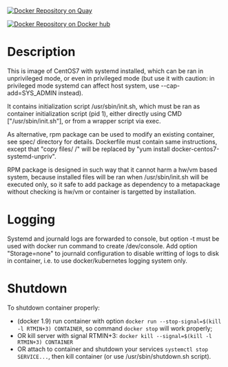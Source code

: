 [![Docker Repository on Quay](https://quay.io/repository/vlisivka/docker-centos7-systemd-unpriv/status "Docker Repository on Quay")](https://quay.io/repository/vlisivka/docker-centos7-systemd-unpriv)

[![Docker Repository on Docker hub](http://dockeri.co/image/vlisivka/docker-centos7-systemd-unpriv)](https://hub.docker.com/r/vlisivka/docker-centos7-systemd-unpriv/)

# Description

This is image of CentOS7 with systemd installed, which can be ran in
unprivileged mode, or even in privileged mode (but use it with caution:
in privileged mode systemd can affect host system, use
--cap-add=SYS_ADMIN instead).

It contains initialization script /usr/sbin/init.sh, which must be ran as
container initialization script (pid 1), either directly using CMD
["/usr/sbin/init.sh"], or from a wrapper script via exec.

As alternative, rpm package can be used to modify an existing container,
see spec/ directory for details. Dockerfile must contain same
instructions, except that "copy files/ /" will be replaced by "yum
install docker-centos7-systemd-unpriv".

RPM package is designed in such way that it cannot harm a hw/vm based
system, because installed files will be ran when /usr/sbin/init.sh will
be executed only, so it safe to add package as dependency to a
metapackage without checking is hw/vm or container is targetted by
installation.

# Logging

Systemd and journald logs are forwarded to console, but option -t must be
used with docker run command to create /dev/console. Add option
"Storage=none" to journald configuration to disable writting of logs to
disk in container, i.e. to use docker/kubernetes logging system only.

# Shutdown

To shutdown container properly:

  * (docker 1.9) run container with option `docker run --stop-signal=$(kill -l RTMIN+3) CONTAINER`, so command `docker stop` will work properly;
  * OR kill server with signal RTMIN+3: `docker kill --signal=$(kill -l RTMIN+3) CONTAINER` 
  * OR attach to container and shutdown your services `systemctl stop SERVICE...`, then kill container (or use /usr/sbin/shutdown.sh script).
